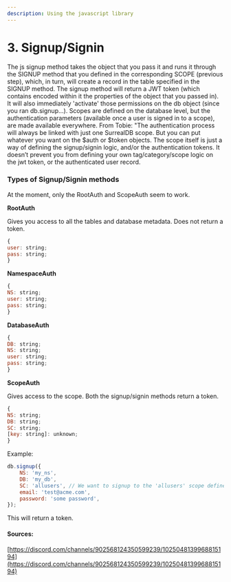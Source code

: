 ```yaml
---
description: Using the javascript library
---
```


# 3. Signup/Signin

The js signup method takes the object that you pass it and runs it through the SIGNUP method that you defined in the corresponding SCOPE (previous step), which, in turn, will create a record in the table specified in the SIGNUP method. The signup method will return a JWT token (which contains encoded within it the properties of the object that you passed in). It will also immediately 'activate' those permissions on the db object (since you ran db.signup...). Scopes are defined on the database level, but the authentication parameters (available once a user is signed in to a scope), are made available everywhere. From Tobie: "The authentication process will always be linked with just one SurrealDB scope. But you can put whatever you want on the $auth or $token objects. The scope itself is just a way of defining the signup/signin logic, and/or the authentication tokens. It doesn’t prevent you from defining your own tag/category/scope logic on the jwt token, or the authenticated user record.

### Types of Signup/Signin methods

At the moment, only the RootAuth and ScopeAuth seem to work.

**RootAuth**

Gives you access to all the tables and database metadata. Does not return a token.

```js
{
user: string;
pass: string;
}
```

**NamespaceAuth**

```js
{
NS: string;
user: string;
pass: string;
}
```

**DatabaseAuth**

```js
{
DB: string;
NS: string;
user: string;
pass: string;
}
```

**ScopeAuth**

Gives access to the scope. Both the signup/signin methods return a token.

```js
{
NS: string;
DB: string;
SC: string;
[key: string]: unknown;
}
```

Example:

```js
db.signup({
    NS: 'my_ns',
    DB: 'my_db',
    SC: 'allusers', // We want to signup to the 'allusers' scope defined above
    email: 'test@acme.com',
    password: 'some password',
});
```

This will return a token.

#### Sources:

[https://discord.com/channels/902568124350599239/1025048139968815194](https://discord.com/channels/902568124350599239/1025048139968815194)

